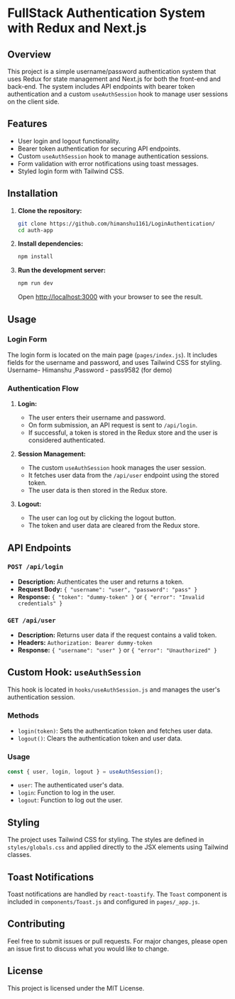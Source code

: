 # FullStack Authentication System with Redux and Next.js

## Overview
This project is a simple username/password authentication system that uses Redux for state management and Next.js for both the front-end and back-end. The system includes API endpoints with bearer token authentication and a custom `useAuthSession` hook to manage user sessions on the client side.

## Features

- User login and logout functionality.
- Bearer token authentication for securing API endpoints.
- Custom `useAuthSession` hook to manage authentication sessions.
- Form validation with error notifications using toast messages.
- Styled login form with Tailwind CSS.

## Installation

1. **Clone the repository:**

   ```bash
   git clone https://github.com/himanshu1161/LoginAuthentication/
   cd auth-app
   ```

2. **Install dependencies:**

   ```bash
   npm install
   ```

3. **Run the development server:**

   ```bash
   npm run dev
   ```

   Open [http://localhost:3000](http://localhost:3000) with your browser to see the result.

## Usage

### Login Form

The login form is located on the main page (`pages/index.js`). It includes fields for the username and password, and uses Tailwind CSS for styling.
Username- Himanshu ,Password - pass9582 (for demo)

### Authentication Flow

1. **Login:**

   - The user enters their username and password.
   - On form submission, an API request is sent to `/api/login`.
   - If successful, a token is stored in the Redux store and the user is considered authenticated.

2. **Session Management:**

   - The custom `useAuthSession` hook manages the user session.
   - It fetches user data from the `/api/user` endpoint using the stored token.
   - The user data is then stored in the Redux store.

3. **Logout:**

   - The user can log out by clicking the logout button.
   - The token and user data are cleared from the Redux store.

## API Endpoints

### `POST /api/login`

- **Description:** Authenticates the user and returns a token.
- **Request Body:** `{ "username": "user", "password": "pass" }`
- **Response:** `{ "token": "dummy-token" }` or `{ "error": "Invalid credentials" }`

### `GET /api/user`

- **Description:** Returns user data if the request contains a valid token.
- **Headers:** `Authorization: Bearer dummy-token`
- **Response:** `{ "username": "user" }` or `{ "error": "Unauthorized" }`

## Custom Hook: `useAuthSession`

This hook is located in `hooks/useAuthSession.js` and manages the user's authentication session.

### Methods

- `login(token)`: Sets the authentication token and fetches user data.
- `logout()`: Clears the authentication token and user data.

### Usage

```javascript
const { user, login, logout } = useAuthSession();
```

- `user`: The authenticated user's data.
- `login`: Function to log in the user.
- `logout`: Function to log out the user.

## Styling

The project uses Tailwind CSS for styling. The styles are defined in `styles/globals.css` and applied directly to the JSX elements using Tailwind classes.

## Toast Notifications

Toast notifications are handled by `react-toastify`. The `Toast` component is included in `components/Toast.js` and configured in `pages/_app.js`.

## Contributing

Feel free to submit issues or pull requests. For major changes, please open an issue first to discuss what you would like to change.

## License

This project is licensed under the MIT License.
